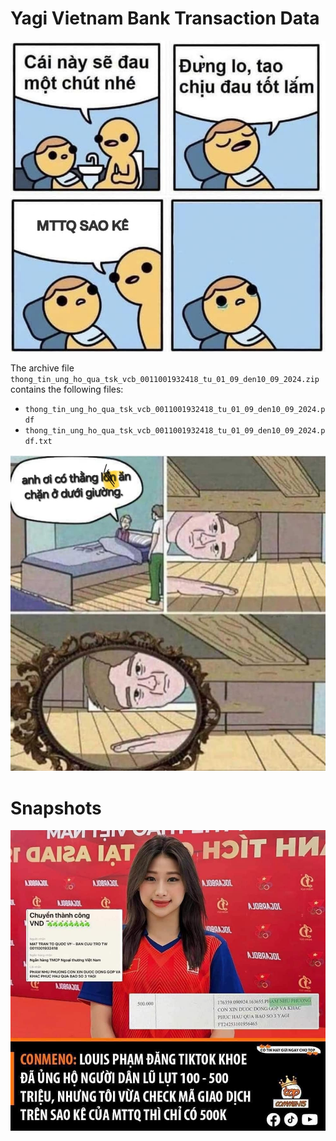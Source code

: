 # Yagi Vietnam Bank Transaction Data

![](images/header.jpg)

The archive file `thong_tin_ung_ho_qua_tsk_vcb_0011001932418_tu_01_09_den10_09_2024.zip` contains the following files:

- `thong_tin_ung_ho_qua_tsk_vcb_0011001932418_tu_01_09_den10_09_2024.pdf`
- `thong_tin_ung_ho_qua_tsk_vcb_0011001932418_tu_01_09_den10_09_2024.pdf.txt`

![](images/footer.jpg)

# Snapshots
![](images/snapshots/1.jpg)
